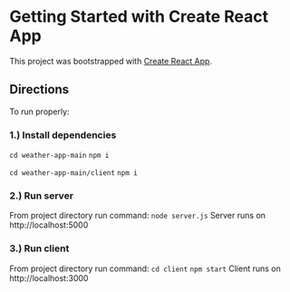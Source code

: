 # Getting Started with Create React App

This project was bootstrapped with [Create React App](https://github.com/facebook/create-react-app).

## Directions

To run properly:

### 1.) Install dependencies

`cd weather-app-main`
`npm i`

`cd weather-app-main/client`
`npm i`

### 2.) Run server
From project directory run command:
`node server.js`
Server runs on http://localhost:5000

### 3.) Run client
From project directory run command:
`cd client`
`npm start`
Client runs on http://localhost:3000






